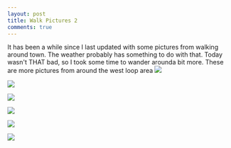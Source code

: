 ```yaml
---
layout: post
title: Walk Pictures 2
comments: true
---
```


  It has been a while since I last updated with some pictures from walking around town. The weather probably has something to do with that.  Today wasn't THAT bad, so I took some time to wander arounda  bit more.  These are more pictures from around the west loop area
[![](https://farm8.staticflickr.com/7521/15769063829_d533e3c843_c.jpg)](https://farm8.staticflickr.com/7521/15769063829_d533e3c843_c.jpg)


  [![](https://farm9.staticflickr.com/8572/15767677408_a2fef1c20b_c.jpg)](https://farm9.staticflickr.com/8572/15767677408_a2fef1c20b_c.jpg)


  [![](https://farm8.staticflickr.com/7520/15954427942_4f19de6b34_c.jpg)](https://farm8.staticflickr.com/7520/15954427942_4f19de6b34_c.jpg)


  [![](https://farm9.staticflickr.com/8593/15769358717_c3b5f69ba8_c.jpg)](https://farm9.staticflickr.com/8593/15769358717_c3b5f69ba8_c.jpg)


  [![](https://farm8.staticflickr.com/7484/15954428362_9a7441b5ac_c.jpg)](https://farm8.staticflickr.com/7484/15954428362_9a7441b5ac_c.jpg)
  
  
  [![](https://farm8.staticflickr.com/7560/15335463173_e8d407bf67_c.jpg)](https://farm8.staticflickr.com/7560/15335463173_e8d407bf67_c.jpg)
